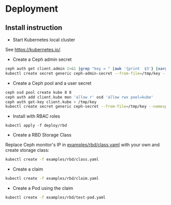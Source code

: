 # Deployment

## Install instruction

* Start Kubernetes local cluster

See https://kubernetes.io/.

* Create a Ceph admin secret

```bash
ceph auth get client.admin 2>&1 |grep "key = " |awk '{print  $3'} |xargs echo -n > /tmp/key
kubectl create secret generic ceph-admin-secret --from-file=/tmp/key --namespace=kube-system --type=kubernetes.io/rbd
```

* Create a Ceph pool and a user secret

```bash
ceph osd pool create kube 8 8
ceph auth add client.kube mon 'allow r' osd 'allow rwx pool=kube'
ceph auth get-key client.kube > /tmp/key
kubectl create secret generic ceph-secret --from-file=/tmp/key --namespace=kube-system --type=kubernetes.io/rbd
```

* Install with RBAC roles

```
kubectl apply -f deploy/rbd
```

* Create a RBD Storage Class

Replace Ceph monitor's IP in [examples/rbd/class.yaml](class.yaml) with your own and create storage class:

```bash
kubectl create -f examples/rbd/class.yaml
```

* Create a claim

```bash
kubectl create -f examples/rbd/claim.yaml
```

* Create a Pod using the claim

```bash
kubectl create -f examples/rbd/test-pod.yaml
